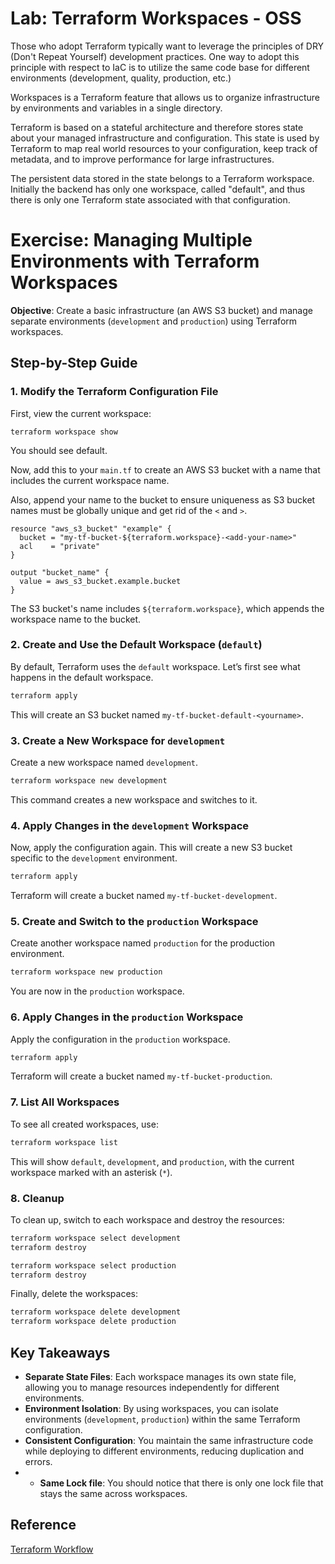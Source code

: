 # Lab: Terraform Workspaces - OSS

Those who adopt Terraform typically want to leverage the principles of DRY (Don't Repeat Yourself) development practices. One way to adopt this principle with respect to IaC is to utilize the same code base for different environments (development, quality, production, etc.)

Workspaces is a Terraform feature that allows us to organize infrastructure by environments and variables in a single directory.

Terraform is based on a stateful architecture and therefore stores state about your managed infrastructure and configuration. This state is used by Terraform to map real world resources to your configuration, keep track of metadata, and to improve performance for large infrastructures.

The persistent data stored in the state belongs to a Terraform workspace. Initially the backend has only one workspace, called "default", and thus there is only one Terraform state associated with that configuration.


# Exercise: Managing Multiple Environments with Terraform Workspaces

**Objective**: Create a basic infrastructure (an AWS S3 bucket) and manage separate environments (`development` and `production`) using Terraform workspaces.

## Step-by-Step Guide


### 1. Modify the Terraform Configuration File

First, view the current workspace:

```
terraform workspace show
```

You should see default.

Now, add this to your `main.tf` to create an AWS S3 bucket with a name that includes the current workspace name.

Also, append your name to the bucket to ensure uniqueness as S3 bucket names must be globally unique and get rid of the `<` and `>`.

```hcl
resource "aws_s3_bucket" "example" {
  bucket = "my-tf-bucket-${terraform.workspace}-<add-your-name>"
  acl    = "private"
}

output "bucket_name" {
  value = aws_s3_bucket.example.bucket
}
```

The S3 bucket's name includes `${terraform.workspace}`, which appends the workspace name to the bucket. 


### 2. Create and Use the Default Workspace (`default`)

By default, Terraform uses the `default` workspace. Let’s first see what happens in the default workspace.

```bash
terraform apply
```

This will create an S3 bucket named `my-tf-bucket-default-<yourname>`.

### 3. Create a New Workspace for `development`

Create a new workspace named `development`.

```bash
terraform workspace new development
```

This command creates a new workspace and switches to it.

### 4. Apply Changes in the `development` Workspace

Now, apply the configuration again. This will create a new S3 bucket specific to the `development` environment.

```bash
terraform apply
```

Terraform will create a bucket named `my-tf-bucket-development`.

### 5. Create and Switch to the `production` Workspace

Create another workspace named `production` for the production environment.

```bash
terraform workspace new production
```

You are now in the `production` workspace.

### 6. Apply Changes in the `production` Workspace

Apply the configuration in the `production` workspace.

```bash
terraform apply
```

Terraform will create a bucket named `my-tf-bucket-production`.

### 7. List All Workspaces

To see all created workspaces, use:

```bash
terraform workspace list
```

This will show `default`, `development`, and `production`, with the current workspace marked with an asterisk (`*`).

### 8. Cleanup

To clean up, switch to each workspace and destroy the resources:

```bash
terraform workspace select development
terraform destroy

terraform workspace select production
terraform destroy
```

Finally, delete the workspaces:

```bash
terraform workspace delete development
terraform workspace delete production
```

## Key Takeaways

- **Separate State Files**: Each workspace manages its own state file, allowing you to manage resources independently for different environments.
- **Environment Isolation**: By using workspaces, you can isolate environments (`development`, `production`) within the same Terraform configuration.
- **Consistent Configuration**: You maintain the same infrastructure code while deploying to different environments, reducing duplication and errors.
- - **Same Lock file**: You should notice that there is only one lock file that stays the same across workspaces.


## Reference

[Terraform Workflow](https://www.terraform.io/docs/cloud/guides/recommended-practices/part1.html)
